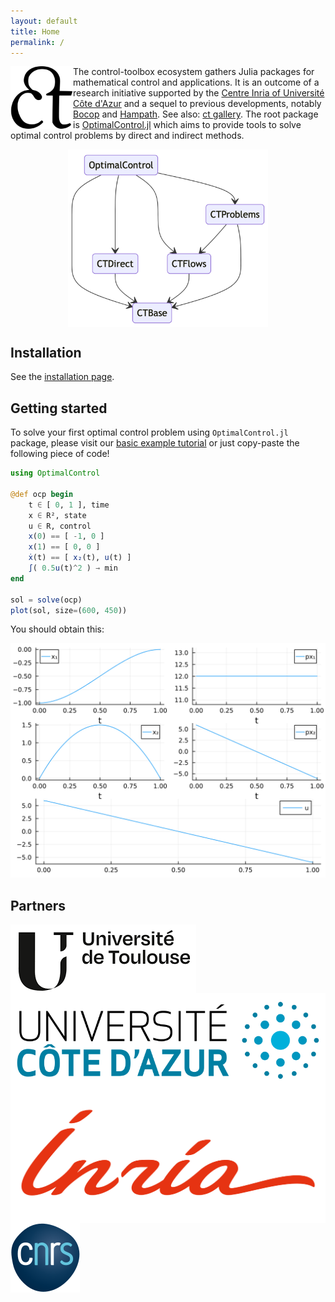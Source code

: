 ```yaml
---
layout: default
title: Home
permalink: /
---
```


<p> 
  <a href="https://github.com/control-toolbox"><img width="100" align='left' src="assets/img/ct-logo.svg"></a>
</p>

The control-toolbox ecosystem gathers Julia packages for mathematical control and applications. It is an outcome of a research initiative supported by the [Centre Inria of Université Côte d'Azur](https://www.inria.fr/en/inria-centre-universite-cote-azur) and a sequel to previous developments, notably [Bocop](https://www.bocop.org) and [Hampath](https://www.hampath.org). See also: [ct gallery](https://ct.gitlabpages.inria.fr/gallery). The root package is [OptimalControl.jl](https://github.com/control-toolbox/OptimalControl.jl) which aims to provide tools to solve optimal control problems by direct and indirect methods.

<img src="./assets/img/diagram.png" style="display: block; margin: 0 auto 20px auto;" width="320px">

## Installation

See the [installation page](https://github.com/control-toolbox#installation).

## Getting started

To solve your first optimal control problem using `OptimalControl.jl` package, please visit our [basic example tutorial](https://control-toolbox.org/docs/optimalcontrol/stable/tutorial-basic-example.html) or just copy-paste the following piece of code!

```julia
using OptimalControl

@def ocp begin
    t ∈ [ 0, 1 ], time
    x ∈ R², state
    u ∈ R, control
    x(0) == [ -1, 0 ]
    x(1) == [ 0, 0 ]
    ẋ(t) == [ x₂(t), u(t) ]
    ∫( 0.5u(t)^2 ) → min
end

sol = solve(ocp)
plot(sol, size=(600, 450))
```

You should obtain this:

<img width="600" alt="sol-basic-example" src="assets/img/sol-basic.png">

## Partners

<a href="https://www.univ-toulouse.fr"><img id="partner" align='left' src="assets/img/logo-univ-toulouse.png"></a>
<a href="https://www.univ-cotedazur.fr"><img id="partner" align='left' src="assets/img/Logo-univ-nice-cote-dazur.svg"></a>
<a href="https://www.inria.fr"><img id="partner" align='left' src="assets/img/inria.svg"></a>
<a href="https://www.cnrs.fr"><img id="partner" align='left' src="assets/img/logo-cnrs.svg"></a>
